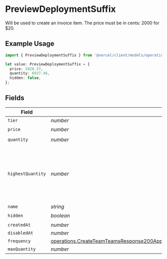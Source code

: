 # PreviewDeploymentSuffix

Will be used to create an invoice item. The price must be in cents: 2000 for $20.

## Example Usage

```typescript
import { PreviewDeploymentSuffix } from '@vercel/client/models/operations';

let value: PreviewDeploymentSuffix = {
  price: 2828.37,
  quantity: 6937.46,
  hidden: false,
};
```

## Fields

| Field             | Type                                                                                                                                                                                                                                                       | Required           | Description                                                                                           |
| ----------------- | ---------------------------------------------------------------------------------------------------------------------------------------------------------------------------------------------------------------------------------------------------------- | ------------------ | ----------------------------------------------------------------------------------------------------- |
| `tier`            | _number_                                                                                                                                                                                                                                                   | :heavy_minus_sign: | N/A                                                                                                   |
| `price`           | _number_                                                                                                                                                                                                                                                   | :heavy_check_mark: | N/A                                                                                                   |
| `quantity`        | _number_                                                                                                                                                                                                                                                   | :heavy_check_mark: | N/A                                                                                                   |
| `highestQuantity` | _number_                                                                                                                                                                                                                                                   | :heavy_minus_sign: | The highest quantity in the current period. Used to render the correct enable/disable UI for add-ons. |
| `name`            | _string_                                                                                                                                                                                                                                                   | :heavy_minus_sign: | N/A                                                                                                   |
| `hidden`          | _boolean_                                                                                                                                                                                                                                                  | :heavy_check_mark: | N/A                                                                                                   |
| `createdAt`       | _number_                                                                                                                                                                                                                                                   | :heavy_minus_sign: | N/A                                                                                                   |
| `disabledAt`      | _number_                                                                                                                                                                                                                                                   | :heavy_minus_sign: | N/A                                                                                                   |
| `frequency`       | [operations.CreateTeamTeamsResponse200ApplicationJSONResponseBodyBillingInvoiceItemsPreviewDeploymentSuffixFrequency](../../models/operations/createteamteamsresponse200applicationjsonresponsebodybillinginvoiceitemspreviewdeploymentsuffixfrequency.md) | :heavy_minus_sign: | N/A                                                                                                   |
| `maxQuantity`     | _number_                                                                                                                                                                                                                                                   | :heavy_minus_sign: | N/A                                                                                                   |

